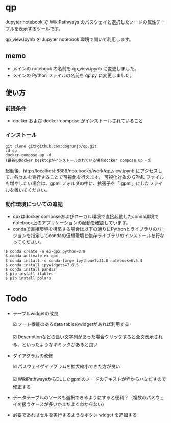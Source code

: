 # qp

Jupyter notebook で WikiPathways のパスウェイと選択したノードの属性テーブルを表示するツールです。

qp_view.ipynb を Jupyter notebook 環境で開いて利用します。

## memo

- メインの notebook の名前を qp_view.ipynb に変更しました。
- メインの Python ファイルの名前を qp.py に変更しました。

## 使い方

### 前提条件

- docker および docker-compose がインストールされていること

### インストール

```
git clone git@github.com:dogrunjp/qp.git
cd qp
docker-compose up -d
(最新のDocker Desktopがインストールされている場合docker compose up -d)
```

起動後、http://localhost:8888/notebooks/work/qp_view.ipynb にアクセスして、各セルを実行することで可視化を行えます。
可視化対象の GPML ファイルを増やしたい場合は、gpml フォルダの中に、拡張子を「.gpml」にしたファイルを置いてください。


### 動作環境についての追記

- qpxはdocker composeおよびローカル環境で直接起動したconda環境でnotebook上のアプリケーションの起動を確認しています。
- condaで直接環境を構築する場合は以下の通りにPythonとライブラリのバージョンを指定してcondaの仮想環境と依存ライブラリのインストールを行なってください。

```
$ conda create -n ex-qpx python=3.9
$ conda activate ex-qpx
$ conda install -c conda-forge ipython=7.31.0 notebook=6.5.4
$ conda install ipywidgets=7.6.5
$ conda install pandas
$ pip install itables
$ pip install polars
```




# Todo

- テーブルwidgetの改良
  
  ☑️  ソート機能のあるdata tableのwidgetがあれば利用する
  
  ☑️  Descriptionなどの長い文字列があった場合クリックすると全文表示される、といったようなギミックがあると良い
  
- ダイアグラムの改修
  
  ☑️  パスウェイダイアグラムを拡大縮小できた方が良い
  
  ☑️  WikiPathwaysからDLしたgpmlのノードのテキストが枠からハミだすので修正する
  
- データテーブルのソースも選択できるようにすると便利？（複数のパスウェイを扱うケースが多いかまだよくわからない）
- 必要であればセルを実行するようなボタン widget を追加する
